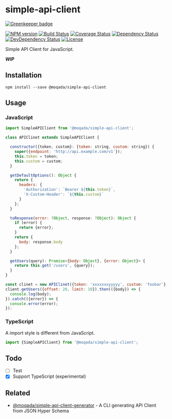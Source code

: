 # simple-api-client

[![Greenkeeper badge](https://badges.greenkeeper.io/moqada/simple-api-client.svg)](https://greenkeeper.io/)

[![NPM version][npm-image]][npm-url]
[![Build Status][travis-image]][travis-url]
[![Coverage Status][codecov-image]][codecov-url]
[![Dependency Status][daviddm-image]][daviddm-url]
[![DevDependency Status][daviddm-dev-image]][daviddm-dev-url]
[![License][license-image]][license-url]

Simple API Client for JavaScript.

***WIP***

## Installation

```
npm install --save @moqada/simple-api-client
```

## Usage

### JavaScript

```javascript
import SimpleAPIClient from '@moqada/simple-api-client';

class APIClinet extends SimpleAPIClient {

  constructor({token, custom}: {token: string, custom: string}) {
    super({endpoint: 'http://api.example.com/v1'});
    this.token = token;
    this.custom = custom;
  }

  getDefaultOptions(): Object {
    return {
      headers: {
        'Authorization': `Bearer ${this.token}`,
        'X-Custom-Header': `${this.custom}`
      }
    };
  }

  toResponse(error: ?Object, response: ?Object): Object {
    if (error) {
      return {error};
    }
    return {
      body: response.body
    };
  }

  getUsers(query): Promise<{body: Object}, {error: Object}> {
    return this.get('/users', {query});
  }
}

const clinet = new APIClinet({token: 'xxxxxxxyyyyy', custom: 'foobar'});
client.getUsers({offset: 20, limit: 10}).then(({body}) => {
  console.log(body);
}).catch(({error}) => {
  console.error(error);
}):
```

### TypeScript

A import style is different from JavaScript.

```typescript
import {SimpleAPIClient} from '@moqada/simple-api-client';
```

## Todo

- [ ] Test
- [x] Support TypeScript (experimental)

## Related

- [@moqada/simple-api-client-generator](https://github.com/moqada/simple-api-client-generator) - A CLI generating API Client from JSON Hyper Schema


[npm-url]: https://www.npmjs.com/package/@moqada/simple-api-client
[npm-image]: https://img.shields.io/npm/v/@moqada/simple-api-client.svg?style=flat-square
[travis-url]: https://travis-ci.org/moqada/simple-api-client
[travis-image]: https://img.shields.io/travis/moqada/simple-api-client.svg?style=flat-square
[daviddm-url]: https://david-dm.org/moqada/simple-api-client
[daviddm-image]: https://img.shields.io/david/moqada/simple-api-client.svg?style=flat-square
[daviddm-dev-url]: https://david-dm.org/moqada/simple-api-client#info=devDependencies
[daviddm-dev-image]: https://img.shields.io/david/dev/moqada/simple-api-client.svg?style=flat-square
[codecov-url]: https://codecov.io/github/moqada/simple-api-client
[codecov-image]: https://img.shields.io/codecov/c/github/moqada/simple-api-client.svg?style=flat-square
[license-url]: http://opensource.org/licenses/MIT
[license-image]: https://img.shields.io/github/license/moqada/simple-api-client?style=flat-square
